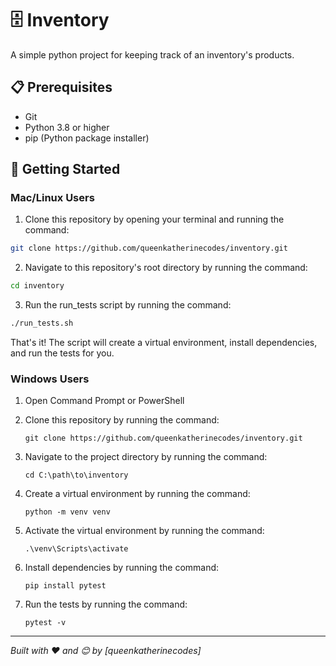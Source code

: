 # 🗄️ Inventory

A simple python project for keeping track of an inventory's products.

## 📋 Prerequisites

- Git
- Python 3.8 or higher
- pip (Python package installer)

## 🚀 Getting Started

### Mac/Linux Users

1. Clone this repository by opening your terminal and running the command:
```bash
git clone https://github.com/queenkatherinecodes/inventory.git
```

2. Navigate to this repository's root directory by running the command:
```bash
cd inventory
```

3. Run the run_tests script by running the command:
```bash
./run_tests.sh
```

That's it! The script will create a virtual environment, install dependencies, and run the tests for you.

### Windows Users

1. Open Command Prompt or PowerShell

2. Clone this repository by running the command:
   ```
   git clone https://github.com/queenkatherinecodes/inventory.git
   ```

3. Navigate to the project directory by running the command:
   ```
   cd C:\path\to\inventory
   ```

4. Create a virtual environment by running the command:
   ```
   python -m venv venv
   ```

5. Activate the virtual environment by running the command:
   ```
   .\venv\Scripts\activate
   ```

6. Install dependencies by running the command:
   ```
   pip install pytest
   ```

7. Run the tests by running the command:
   ```
   pytest -v
   ```
---
*Built with ❤️ and 😊 by [queenkatherinecodes]*